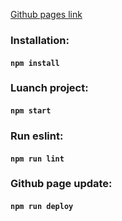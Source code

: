 [Github pages link](https://vladimir-vladimirovich.github.io/mini-jira-gh/)

### Installation:
#### `npm install`

### Luanch project:
#### `npm start`

### Run eslint:
#### `npm run lint`

### Github page update:
#### `npm run deploy`